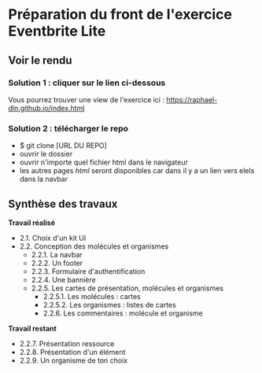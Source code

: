 # Préparation du front de l'exercice Eventbrite Lite


## Voir le rendu

### Solution 1 : cliquer sur le lien ci-dessous

Vous pourrez trouver une view de l'exercice ici : https://raphael-dln.github.io/index.html

### Solution 2 : télécharger le repo

* $ git clone [URL DU REPO]
* ouvrir le dossier
* ouvrir n'importe quel fichier html dans le navigateur
* les autres pages *html* seront disponibles car dans il y a un lien vers elels dans la navbar


## Synthèse des travaux

**Travail réalisé** 

* 2.1. Choix d'un kit UI
* 2.2. Conception des molécules et organismes
  * 2.2.1. La navbar
  * 2.2.2. Un footer
  * 2.2.3. Formulaire d'authentification
  * 2.2.4. Une bannière
  * 2.2.5. Les cartes de présentation, molécules et organismes
    * 2.2.5.1. Les molécules : cartes
    * 2.2.5.2. Les organismes : listes de cartes
    * 2.2.6. Les commentaires : molécule et organisme

**Travail restant**  

* 2.2.7. Présentation ressource
* 2.2.8. Présentation d'un élément
* 2.2.9. Un organisme de ton choix